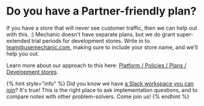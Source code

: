 # Do you have a Partner-friendly plan?

If you have a store that will never see customer traffic, then we can help out with this. :\) Mechanic doesn't have separate plans, but we do grant super-extended trial periods for development stores. Write in to [team@usemechanic.com](mailto:team@usemechanic.com), making sure to include your store name, and we'll help you out.

Learn more about our approach to this here: [Platform / Policies / Plans / Development stores](../platform/policies/plans.md#development-stores).

{% hint style="info" %}
Did you know we have [a Slack workspace you can join](../resources/slack.md)? It's true! This is the right place to ask implementation questions, and to compare notes with other problem-solvers. Come join us!
{% endhint %}

